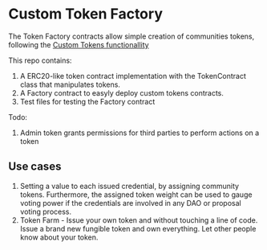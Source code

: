 # Custom Token Factory

The Token Factory contracts allow simple creation of communities tokens, following the [Custom Tokens functionallity](https://docs.minaprotocol.com/zkapps/writing-a-zkapp/feature-overview/custom-tokens)

This repo contains:
1. A ERC20-like token contract implementation with the TokenContract class that manipulates tokens.
2. A Factory contract to easyly deploy custom tokens contracts.
3. Test files for testing the Factory contract

Todo:
1. Admin token grants permissions for third parties to perform actions on a token

## Use cases
1. Setting a value to each issued credential, by assigning community tokens.
Furthermore, the assigned token weight can be used to gauge voting power if the credentials are involved in any DAO or proposal voting process.
2. Token Farm - Issue your own token and without touching a line of code. Issue a brand new fungible token and own everything. Let other people know about your token.
